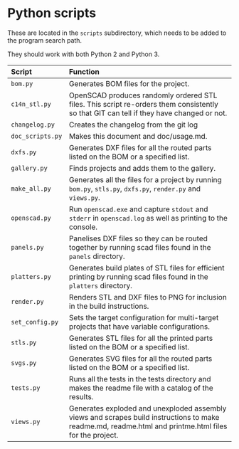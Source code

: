 
# Python scripts
These are located in the `scripts` subdirectory, which needs to be added to the program search path.

They should work with both Python 2 and Python 3.

| Script  | Function  |
|:---|:---|
| `bom.py` | Generates BOM files for the project. |
| `c14n_stl.py` | OpenSCAD produces randomly ordered STL files. This script re-orders them consistently so that GIT can tell if they have changed or not. |
| `changelog.py` | Creates the changelog from the git log |
| `doc_scripts.py` | Makes this document and doc/usage.md. |
| `dxfs.py` | Generates DXF files for all the routed parts listed on the BOM or a specified list. |
| `gallery.py` | Finds projects and adds them to the gallery. |
| `make_all.py` | Generates all the files for a project by running `bom.py`, `stls.py`, `dxfs.py`, `render.py` and `views.py`. |
| `openscad.py` | Run `openscad.exe` and capture `stdout` and `stderr` in `openscad.log` as well as printing to the console. |
| `panels.py` | Panelises DXF files so they can be routed together by running scad files found in the `panels` directory. |
| `platters.py` | Generates build plates of STL files for efficient printing by running scad files found in the `platters` directory. |
| `render.py` | Renders STL and DXF files to PNG for inclusion in the build instructions. |
| `set_config.py` | Sets the target configuration for multi-target projects that have variable configurations. |
| `stls.py` | Generates STL files for all the printed parts listed on the BOM or a specified list. |
| `svgs.py` | Generates SVG files for all the routed parts listed on the BOM or a specified list. |
| `tests.py` | Runs all the tests in the tests directory and makes the readme file with a catalog of the results. |
| `views.py` | Generates exploded and unexploded assembly views and scrapes build instructions to make readme.md, readme.html and printme.html files for the project. |
